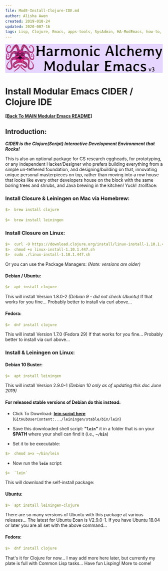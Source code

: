```yaml
---
file: ModE-Install-Clojure-IDE.md
author: Alisha Awen
created: 2019-010-24
updated: 2020-007-16
tags: Lisp, Clojure, Emacs, apps-tools, SysAdmin, HA-ModEmacs, how-to, README 
---
```

<!-- #Clojure #Emacs #apps-tools #SysAdmin #HA-ModEmacs #how-to #README -->

![Banner](./media/Modular-Emacs-Github-Banner-v3.png)

# Install Modular Emacs CIDER / Clojure IDE

**[\[Back To MAIN Modular Emacs README\]](../README.md)**

## Introduction:

**_CIDER is the Clojure(Script) Interactive Development Environment that Rocks!_**

This is also an optional package for CS research eggheads, for prototyping, or any independent Hacker/Designer who prefers building everything from a simple un-tethered foundation, and designing/building on that, innovating unique personal masterpieces on top, rather than moving into a row house that looks like every other developers house on the block with the same boring trees and shrubs, and Java brewing in the kitchen! Yuck! :trollface:

### Install Closure & Leiningen on Mac via Homebrew:

```yaml
$>  brew install clojure

$>  brew install leiningen
```

### Install Closure on Linux:

```yaml
$>  curl -O https://download.clojure.org/install/linux-install-1.10.1.447.sh
$>  chmod +x linux-install-1.10.1.447.sh
$>  sudo ./linux-install-1.10.1.447.sh
```

Or you can use the Package Managers: _(Note: versions are older)_  

#### Debian / Ubuntu: ####

```yaml
$>  apt install clojure
```

This will install Version 1.8.0-2 _(Debian 9 - did not check Ubuntu)_ If that works for you fine... Probably better to install via curl above...

#### Fedora: ####

```yaml
$>  dnf install clojure
```

This will install Version 1.7.0 (Fedora 29) If that works for you fine... Probably better to install via curl above...

### Install & Leiningen on Linux:

#### Debian 10 Buster:

```yaml
$>  apt install leiningen
```

This will install Version 2.9.0-1 _(Debian 10 only as of updating this doc June 2019)_  

#### For released stable versions of Debian do this instead:

- Click To Download: **[lein script here](https://raw.githubusercontent.com/technomancy/leiningen/stable/bin/lein)** (`GitHubUserContent:.../leiningen/stable/bin/lein`)

- Save this downloaded shell script: **"`lein`"** it in a folder that is on your **$PATH** where your shell can find it (i.e.,  **`~/bin`**)

- Set it to be executable:

```yaml
$>  chmod a+x ~/bin/lein
```

- Now run the **`lein`** script:

```yaml
$>  `lein`
```

This will download the self-install package:

#### Ubuntu:

```yaml
$>  apt install leiningen-clojure
```

There are so many versions of Ubuntu with this package at various releases... The latest for Ubuntu Eoan is V2.9.0-1.  If you have Ubuntu 18.04 or later you are all set with the above command...

#### Fedora:

```yaml
$>  dnf install clojure
```

That's it for Clojure for now... I may add more here later, but currently my plate is full with Common Lisp tasks... Have fun Lisping! More to come!

